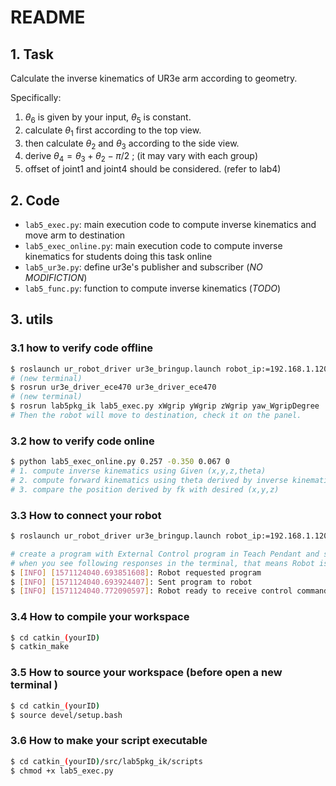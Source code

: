 # README

## 1. Task

Calculate the inverse kinematics of UR3e arm according to geometry.

Specifically:

1. $\theta_6$  is given by your input, $\theta_5$ is constant.
2. calculate $\theta_1$ first according to the top view.
3. then calculate $\theta_2$ and $\theta_3$ according to the side view.
4. derive $\theta_4 = \theta_3 + \theta_2 - \pi/2$ ; (it may vary with each group)
5. offset of joint1 and joint4 should be considered. (refer to lab4)

## 2. Code

- `lab5_exec.py`: main execution code to compute inverse kinematics and move arm to destination
- `lab5_exec_online.py`: main execution code to compute inverse kinematics for students doing this task online
- `lab5_ur3e.py`: define ur3e's publisher and subscriber (*NO MODIFICTION*)
- `lab5_func.py`: function to compute inverse kinematics (*TODO*)


## 3. utils

### 3.1 how to verify code offline

```bash
$ roslaunch ur_robot_driver ur3e_bringup.launch robot_ip:=192.168.1.120
# (new terminal)
$ rosrun ur3e_driver_ece470 ur3e_driver_ece470
# (new terminal)
$ rosrun lab5pkg_ik lab5_exec.py xWgrip yWgrip zWgrip yaw_WgripDegree
# Then the robot will move to destination, check it on the panel.
```

### 3.2 how to verify code online

```bash
$ python lab5_exec_online.py 0.257 -0.350 0.067 0
# 1. compute inverse kinematics using Given (x,y,z,theta)
# 2. compute forward kinematics using theta derived by inverse kinematics
# 3. compare the position derived by fk with desired (x,y,z)
```

### 3.3 How to connect your robot

```bash
$ roslaunch ur_robot_driver ur3e_bringup.launch robot_ip:=192.168.1.120

# create a program with External Control program in Teach Pendant and start program after launching the driver.
# when you see following responses in the terminal, that means Robot is ready!
$ [INFO] [1571124040.693851608]: Robot requested program
$ [INFO] [1571124040.693924407]: Sent program to robot
$ [INFO] [1571124040.772090597]: Robot ready to receive control commands.
```

### 3.4 How to compile your workspace

```bash
$ cd catkin_(yourID)
$ catkin_make
```

### 3.5 How to source your workspace (before open a new terminal )

```bash
$ cd catkin_(yourID)
$ source devel/setup.bash
```

### 3.6 How to make your script executable

```bash
$ cd catkin_(yourID)/src/lab5pkg_ik/scripts 
$ chmod +x lab5_exec.py
```
